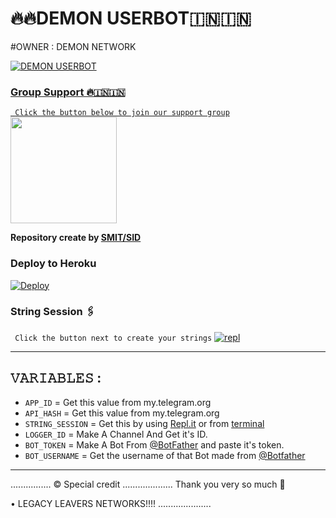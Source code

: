 # 🔥🔥DEMON USERBOT🇮🇳🇮🇳


 

#OWNER : DEMON NETWORK 

<p align="center">
  <a href="https://github.com/SRIDHAR2021SIDDHARTH/DEMON-USERBOT/fork">
    


![DEMON USERBOT](https://telegra.ph/file/43f42fb490f9193be2a34.jpg)

### Group Support 🔥🇮🇳🇮🇳
`
Click the button below to join our support group`
   <a href="https://t.me/DEMON_UB_SUPPORT"><img src="https://img.shields.io/badge/Grup%20Support%3F-DEMON-red?&style=flat-square?&logo=telegram" width=170px></a></p>

__Repository create by [SMIT/SID](Smitmore2)__




### Deploy to Heroku

[![Deploy](https://telegra.ph/file/77e6b2a553ef3485a40d8.jpg)](https://heroku.com/deploy?template=https://github.com/Smitmore2003/DEMON-USERBOT)

### String Session 🖇
`
Click the button next to create your strings`
[![repl](https://telegra.ph/file/66c4095df6e49f2c2e915.jpg)](https://replit.com/@Smitmore2003/DEMON-USERBOT-2#main.py)
    
------------------------------------------------
## 𝚅𝙰𝚁𝙸𝙰𝙱𝙻𝙴𝚂 :

- `APP_ID`  =  Get this value from my.telegram.org
- `API_HASH`  =  Get this value from my.telegram.org
- `STRING_SESSION`  =  Get this by using [Repl.it](#Repl) or from [terminal](#Terminal)
- `LOGGER_ID`  =  Make A Channel And Get it's ID.
- `BOT_TOKEN`  =  Make A Bot From [@BotFather](https://t.me/botfather) and paste it's token.
- `BOT_USERNAME`  =  Get the username of that Bot made from [@Botfather](https://t.me/botfather)
------------

................
© Special credit
....................
Thank you very so much 🙏

•  LEGACY LEAVERS NETWORKS!!!!
.....................
